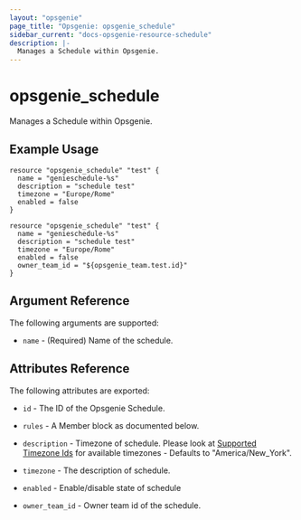 ```yaml
---
layout: "opsgenie"
page_title: "Opsgenie: opsgenie_schedule"
sidebar_current: "docs-opsgenie-resource-schedule"
description: |-
  Manages a Schedule within Opsgenie.
---
```


# opsgenie_schedule

Manages a Schedule within Opsgenie.

## Example Usage
```hcl
resource "opsgenie_schedule" "test" {
  name = "genieschedule-%s"
  description = "schedule test"
  timezone = "Europe/Rome"
  enabled = false
}
```
```hcl
resource "opsgenie_schedule" "test" {
  name = "genieschedule-%s"
  description = "schedule test"
  timezone = "Europe/Rome"
  enabled = false
  owner_team_id = "${opsgenie_team.test.id}"
}
```

## Argument Reference

The following arguments are supported:

* `name` - (Required) Name of the schedule.


## Attributes Reference

The following attributes are exported:

* `id` - The ID of the Opsgenie Schedule.

* `rules` - A Member block as documented below.

* `description` - Timezone of schedule. Please look at [Supported Timezone Ids](https://docs.opsgenie.com/docs/supported-timezone-ids) for available timezones - Defaults to "America/New_York".

* `timezone` - The description of schedule.

* `enabled` - Enable/disable state of schedule

* `owner_team_id` - Owner team id of the schedule.
